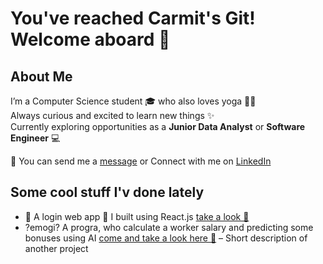 # You've reached Carmit's Git! Welcome aboard 🌺 

## About Me

I’m a Computer Science student 🎓 who also loves yoga 🧘‍♀️  
Always curious and excited to learn new things ✨  
Currently exploring opportunities as a **Junior Data Analyst** or **Software Engineer** 💻


📧 You can send me a [message](mailto:carmityehudai@gmail.com) or Connect with me on [LinkedIn](http://linkedin.com/in/carmit-chaya-yehudai-626027250) 

## Some cool stuff I'v done lately
- 📱 A login web app 🚀 I built using React.js [take a look 👀](https://github.com/CarmitChaya/React-App-Login)
- ?emogi? A progra, who calculate a worker salary and predicting some bonuses using AI [come and take a look here 👀](https://github.com/your-username/other-project) – Short description of another project 


